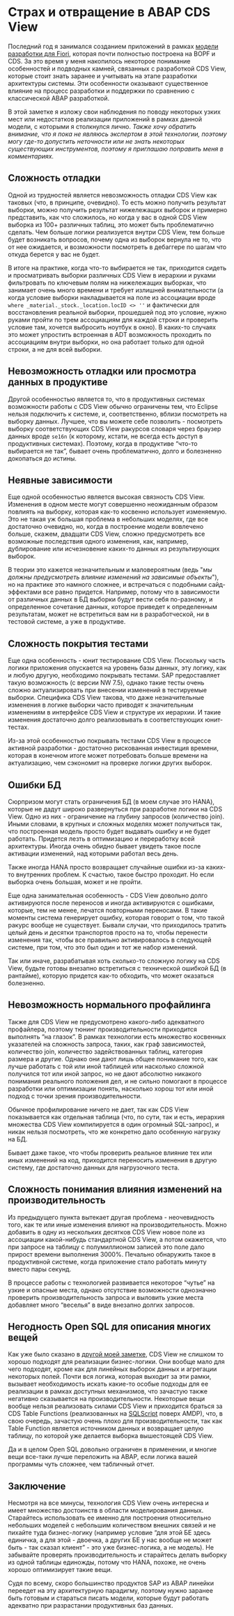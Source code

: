 # Страх и отвращение в ABAP CDS View 
 
Последний год я занимался созданием приложений в рамках [модели разработки для Fiori](https://help.sap.com/viewer/cc0c305d2fab47bd808adcad3ca7ee9d/7.52.3/en-US/3b77569ca8ee4226bdab4fcebd6f6ea6.html), которая почти полностью построена на BOPF и CDS. За это время у меня накопилось некоторое понимание особенностей и подводных камней, связанных с разработкой CDS View, которые стоит знать заранее и учитывать на этапе разработки архитектуры системы. Эти особенности оказывают существенное влияние на процесс разработки и поддержки по сравнению с классической ABAP разработкой. 
 
В этой заметке я изложу свои наблюдения по поводу некоторых узких мест или недостатков реализации приложений в рамках данной модели, с которыми я столкнулся лично. *Также хочу обратить внимание, что я пока не являюсь экспертом в этой технологии, поэтому могу где-то допустить неточности или не знать некоторых существующих инструментов, поэтому я приглашаю поправить меня в комментариях.* 
 
## Сложность отладки 
 
Одной из трудностей является невозможность отладки CDS View как таковых (что, в принципе, очевидно). То есть можно получить результат выборки, можно получить результат нижележащих выборок и примерно представить, как что сложилось, но когда у вас в одной CDS View выборка из 100+ различных таблиц, это может быть проблематично сделать. Чем больше логики реализуется внутри CDS View, тем больше будет возникать вопросов, почему одна из выборок вернула не то, что от нее ожидается, и возможности посмотреть в дебаггере по шагам что откуда берется у вас не будет. 
 
В итоге на практике, когда что-то выбирается не так, приходится сидеть и просматривать выборки различных CDS View в иерархии и руками фильтровать по ключевым полям на нижележащих выборках, что занимает очень много времени и требует излишней внимательности (а когда условие выборки накладывается на поле из ассоциации вроде `where _material._stock._location.locID <> ''` и фактически для восстановления реальной выборки, прошедшей под это условие, нужно руками пройти по трем ассоциациям для каждой строки и проверить условие там, хочется выбросить ноутбук в окно). В каких-то случаях это может упростить встроенная в ADT возможность проходить по ассоциациям внутри выборки, но она работает только для одной строки, а не для всей выборки.  
 
## Невозможность отладки или просмотра данных в продуктиве 
 
Другой особенностью является то, что в продуктивных системах возможности работы с CDS View обычно ограничены тем, что Eclipse нельзя подключить к системе, и, соответственно, вблизи посмотреть на выборку данных. Лучшее, что вы можете себе позволить - посмотреть выборку соответствующих CDS View ракурсов словаря через браузер данных вроде `se16n` (к которому, кстати, не всегда есть доступ в продуктивных системах). Поэтому, когда в продуктиве “что-то выбирается не так”, бывает очень проблематично, долго и болезненно докопаться до истины. 
 
## Неявные зависимости 
 
Еще одной особенностью является высокая связность CDS View. Изменения в одном месте могут совершенно неожиданным образом повлиять на выборку, которая как-то косвенно использует изменяемую. Это не такая уж большая проблема в небольших моделях, где все достаточно очевидно, но, когда в построение модели вовлечено больше, скажем, двадцати CDS View, сложно предусмотреть все возможные последствия одного изменения, как, например, дублирование или исчезновение каких-то данных из результирующих выборок.  
 
В теории это кажется незначительным и маловероятным (ведь "*мы должны предусмотреть влияние изменений на зависимые объекты*"), но на практике это намного сложнее, и встречаться с подобными сайд-эффектами все равно придется. Например, потому что в зависимости от различных данных в БД выборки будут вести себя по-разному, и определенное сочетание данных, которое приведет к определенным результатам, может не встретиться вам ни в разработческой, ни в тестовой системе, а уже в продуктиве. 
 
## Сложность покрытия тестами 
 
Еще одна особенность - юнит тестирование CDS View. Поскольку часть логики приложения опускается на уровень базы данных, эту логику, как и любую другую, необходимо покрывать тестами. SAP предоставляет такую возможность (с версии NW 7.5), однако такие тесты очень сложно актуализировать при внесении изменений в тестируемые выборки. Специфика CDS View такова, что даже незначительные изменения в логике выборки часто приводят к значительным изменениям в интерфейсе CDS View и структуре их иерархии. И такие изменения достаточно долго реализовывать в соответствующих юнит-тестах.  
 
Из-за этой особенностью покрывать тестами CDS View в процессе активной разработки - достаточно рискованная инвестиция времени, которая в конечном итоге может потребовать больше времени на актуализацию, чем сэкономит на проверке логики других выборок. 
 
## Ошибки БД 
 
Сюрпризом могут стать ограничения БД (в моем случае это HANA), которые не дадут широко развернуться при разработке логики на CDS View. Одно из них - ограничение на глубину запросов (количество join). Иными словами, в крупных и сложных моделях может получиться так, что построенная модель просто будет выдавать ошибку и не будет работать. Придется лезть в оптимизацию и переработку всей архитектуры. Иногда очень обидно бывает увидеть такое после активации изменений, над которыми работал весь день. 
 
Также иногда HANA просто возвращает случайные ошибки из-за каких-то внутренних проблем. К счастью, такое быстро проходит. Но если выборка очень большая, может и не пройти. 
 
Еще одна занимательная особенность - CDS View довольно долго активируются после переносов и иногда активируются с ошибками, которые, тем не менее, лечатся повторными переносами. В такие моменты система генерирует ошибку, которая говорит о том, что такой ракурс вообще не существует. Бывали случаи, что приходилось тратить целый день и десятки транспортов просто на то, чтобы перенести изменения так, чтобы все правильно активировалось в следующей системе, при том, что это был один и тот же набор изменений. 
 
Так или иначе, разрабатывая хоть сколько-то сложную логику на CDS View, будьте готовы внезапно встретиться с технической ошибкой БД (в рантайме), которую придется как-то обходить, что может оказаться болезненно. 
 
## Невозможность нормального профайлинга 
 
Также для CDS View не предусмотрено какого-либо адекватного профайлера, поэтому тюнинг производительности приходится выполнять “на глазок”. В рамках технологии есть множество косвенных указателей на сложность запроса, таких, как граф зависимостей, количество join, количество задействованных таблиц, категория размера и другие. Однако они дают лишь общее понимание того, как лучше работать с той или иной таблицей или насколько сложной получился тот или иной запрос, но не дают абсолютно никакого понимания реального положения дел, и не сильно помогают в процессе разработки или оптимизации понять, насколько хорош тот или иной подход с точки зрения производительности. 
 
Обычное профилирование ничего не дает, так как CDS View показывается как отдельная таблица (что, по сути, так и есть, иерархия множества CDS View компилируется в один огромный SQL-запрос), и никак нельзя посмотреть, что же конкретно дало особенную нагрузку на БД. 
 
Бывает даже такое, что чтобы проверить реальное влияние тех или иных изменений на код, приходится переносить изменения в другую систему, где достаточно данных для нагрузочного теста. 
 
## Сложность понимания влияния изменений на производительность 
 
Из предыдущего пункта вытекает другая проблема - неочевидность того, как те или иные изменения влияют на производительность. Можно добавить в одну из нескольких десятков CDS View новое поле из ассоциации какой-нибудь стандартной CDS View, а потом окажется, что при запросе на таблицу с полумиллионом записей это поле дало прирост времени выполнения 3000%. Печально обнаружить такое в продуктивной системе, когда приложение стало работать минуту вместо пары секунд. 
 
В процессе работы с технологией развивается некоторое “чутье” на узкие и опасные места, однако отсутствие возможности однозначно проверить производительность запроса и выловить узкие места добавляет много “веселья” в виде внезапно долгих запросов. 
 
## Негодность Open SQL для описания многих вещей 
 
Как уже было сказано в [другой моей заметке](http://www.kaznacheev.me/article/kak-nado-i-kak-ne-nado-ispolzovat-abap-cds-view/), CDS View не слишком то хорошо подходят для реализации бизнес-логики. Они вообще мало для чего подходят, кроме как для линейных выборок данных и агрегации некоторых полей. Почти вся логика, которая выходит за эти рамки, вызывает необходимость искать какие-то особые подходы для ее реализации в рамках доступных механизмов, что зачастую также негативно сказывается на производительности. Некоторые вещи вообще нельзя реализовать силами CDS View и приходится браться за CDS Table Functions (реализованных на [SQLScript](https://help.sap.com/viewer/de2486ee947e43e684d39702027f8a94/2.0.02/en-US) поверх AMDP), что, в свою очередь, зачастую очень плохо для производительности, так как Table Function является источником данных и возвращает целую таблицу, по которой уже делается выборка вышестоящей CDS View. 
 
Да и в целом Open SQL довольно ограничен в применении, и многие вещи все-таки лучше переложить на ABAP, если логика вашей программы чуть сложнее, чем табличный отчет. 
 
## Заключение 
 
Несмотря на все минусы, технология CDS View очень интересна и имеет множество достоинств в области моделирования данных. Старайтесь использовать ее именно для построения относительно небольших моделей с небольшим количеством внешних связей и не пихайте туда бизнес-логику (например условие “для этой БЕ здесь единичка, а для этой - двоечка, а других БЕ у нас вообще не может быть - так сказал клиент” - это уже бизнес-логика, а не модель). Не забывайте проверять производительность и старайтесь делать выборку из одной таблицы единожды, потому что HANA, похоже, не очень хорошо оптимизирует такие вещи. 

Судя по всему, скоро большинство продуктов SAP из ABAP линейки переедет на эту архитектурную парадигму, поэтому нужно заранее быть готовым и стараться писать модели, которые будут работать адекватно при разрастании продуктивных баз данных.